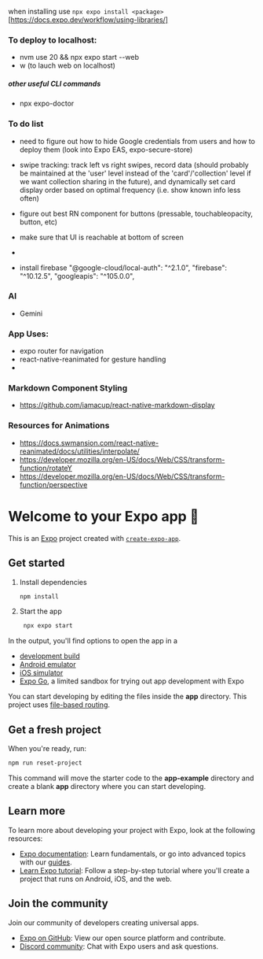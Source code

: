 when installing use `npx expo install <package>`
[https://docs.expo.dev/workflow/using-libraries/]

### To deploy to localhost:
- nvm use 20 && npx expo start --web
- w (to lauch web on localhost)

##### other useful CLI commands
- npx expo-doctor


### To do list
- need to figure out how to hide Google credentials from users and how to deploy them (look into Expo EAS, expo-secure-store)
- swipe tracking: track left vs right swipes, record data (should probably be maintained at the 'user' level instead of the 'card'/'collection' level if we want collection sharing in the future), and dynamically set card display order based on optimal frequency (i.e. show known info less often)
- figure out best RN component for buttons (pressable, touchableopacity, button, etc)
- make sure that UI is reachable at bottom of screen
- 


- install firebase
    "@google-cloud/local-auth": "^2.1.0",
    "firebase": "^10.12.5",
    "googleapis": "^105.0.0",


### AI
- Gemini


### App Uses:
- expo router for navigation
- react-native-reanimated for gesture handling
- 

### Markdown Component Styling
- https://github.com/iamacup/react-native-markdown-display

### Resources for Animations
- https://docs.swmansion.com/react-native-reanimated/docs/utilities/interpolate/
- https://developer.mozilla.org/en-US/docs/Web/CSS/transform-function/rotateY
- https://developer.mozilla.org/en-US/docs/Web/CSS/transform-function/perspective



# Welcome to your Expo app 👋

This is an [Expo](https://expo.dev) project created with [`create-expo-app`](https://www.npmjs.com/package/create-expo-app).

## Get started

1. Install dependencies

   ```bash
   npm install
   ```

2. Start the app

   ```bash
    npx expo start
   ```

In the output, you'll find options to open the app in a

- [development build](https://docs.expo.dev/develop/development-builds/introduction/)
- [Android emulator](https://docs.expo.dev/workflow/android-studio-emulator/)
- [iOS simulator](https://docs.expo.dev/workflow/ios-simulator/)
- [Expo Go](https://expo.dev/go), a limited sandbox for trying out app development with Expo

You can start developing by editing the files inside the **app** directory. This project uses [file-based routing](https://docs.expo.dev/router/introduction).

## Get a fresh project

When you're ready, run:

```bash
npm run reset-project
```

This command will move the starter code to the **app-example** directory and create a blank **app** directory where you can start developing.

## Learn more

To learn more about developing your project with Expo, look at the following resources:

- [Expo documentation](https://docs.expo.dev/): Learn fundamentals, or go into advanced topics with our [guides](https://docs.expo.dev/guides).
- [Learn Expo tutorial](https://docs.expo.dev/tutorial/introduction/): Follow a step-by-step tutorial where you'll create a project that runs on Android, iOS, and the web.

## Join the community

Join our community of developers creating universal apps.

- [Expo on GitHub](https://github.com/expo/expo): View our open source platform and contribute.
- [Discord community](https://chat.expo.dev): Chat with Expo users and ask questions.

